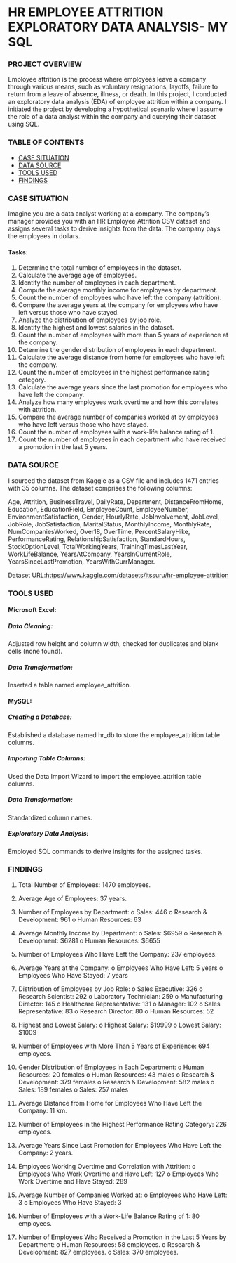# HR EMPLOYEE ATTRITION EXPLORATORY DATA ANALYSIS- MY SQL

### PROJECT OVERVIEW

Employee attrition is the process where employees leave a company through various means, such as voluntary resignations, layoffs, failure to return from a leave of absence, illness, or death. In this project, I conducted an exploratory data analysis (EDA) of employee attrition within a company. I initiated the project by developing a hypothetical scenario where I assume the role of a data analyst within the company and querying their dataset using SQL.

### TABLE OF CONTENTS

- [CASE SITUATION](#case-situation)
- [DATA SOURCE](#data-source)
- [TOOLS USED](#tools-used)
- [FINDINGS](#findings)
  
### CASE SITUATION


Imagine you are a data analyst working at a company. The company’s manager provides you with an HR Employee Attrition CSV dataset and assigns several tasks to derive insights from the data. The company pays the employees in dollars.

#### Tasks:
1.	Determine the total number of employees in the dataset.
2.	Calculate the average age of employees.
3.	Identify the number of employees in each department.
4.	Compute the average monthly income for employees by department.
5.	Count the number of employees who have left the company (attrition).
6.	Compare the average years at the company for employees who have left versus those who have stayed.
7.	Analyze the distribution of employees by job role.
8.	Identify the highest and lowest salaries in the dataset.
9.	Count the number of employees with more than 5 years of experience at the company.
10.	Determine the gender distribution of employees in each department.
11.	Calculate the average distance from home for employees who have left the company.
12.	Count the number of employees in the highest performance rating category.
13.	Calculate the average years since the last promotion for employees who have left the company.
14.	Analyze how many employees work overtime and how this correlates with attrition.
15.	Compare the average number of companies worked at by employees who have left versus those who have stayed.
16.	Count the number of employees with a work-life balance rating of 1.
17.	Count the number of employees in each department who have received a promotion in the last 5 years.

### DATA SOURCE

I sourced the dataset from Kaggle as a CSV file and includes 1471 entries with 35 columns. The dataset comprises the following columns:

Age, Attrition, BusinessTravel, DailyRate, Department, DistanceFromHome, Education, EducationField, EmployeeCount, EmployeeNumber, EnvironmentSatisfaction, Gender, HourlyRate, JobInvolvement, JobLevel, JobRole, JobSatisfaction, MaritalStatus, MonthlyIncome, MonthlyRate, NumCompaniesWorked, Over18, OverTime, PercentSalaryHike, PerformanceRating, RelationshipSatisfaction, StandardHours, StockOptionLevel, TotalWorkingYears, TrainingTimesLastYear, WorkLifeBalance, YearsAtCompany, YearsInCurrentRole, YearsSinceLastPromotion, YearsWithCurrManager.

Dataset URL:https://www.kaggle.com/datasets/itssuru/hr-employee-attrition

### TOOLS USED

#### Microsoft Excel:

##### Data Cleaning: 
Adjusted row height and column width, checked for duplicates and blank cells (none found).

##### Data Transformation: 
Inserted a table named employee_attrition.

#### MySQL:
##### Creating a Database: 
Established a database named hr_db to store the employee_attrition table columns.

##### Importing Table Columns: 
Used the Data Import Wizard to import the employee_attrition table columns.

##### Data Transformation: 
Standardized column names.

##### Exploratory Data Analysis: 
Employed SQL commands to derive insights for the assigned tasks.

### FINDINGS

1.	Total Number of Employees:  1470 employees.

2.	Average Age of Employees:  37 years.

3.	Number of Employees by Department: 
o	Sales: 446 
o	Research & Development: 961 
o	Human Resources: 63 

4.	Average Monthly Income by Department:
o	Sales: $6959
o	Research & Development: $6281
o	Human Resources: $6655

5.	Number of Employees Who Have Left the Company: 237 employees.

6.	Average Years at the Company:
o	Employees Who Have Left: 5 years
o	Employees Who Have Stayed: 7 years

7.	Distribution of Employees by Job Role:
o	Sales Executive: 326
o	Research Scientist: 292
o	Laboratory Technician: 259
o	Manufacturing Director: 145
o	Healthcare Representative: 131
o	Manager: 102
o	Sales Representative: 83
o	Research Director: 80
o	Human Resources: 52

8.	Highest and Lowest Salary:
o	Highest Salary: $19999
o	Lowest Salary: $1009

9.	Number of Employees with More Than 5 Years of Experience: 694 employees.

10.	Gender Distribution of Employees in Each Department: 
o	Human Resources: 20 females
o	Human Resources: 43 males
o	Research & Development: 379 females
o	Research & Development: 582 males
o	Sales: 189 females
o	Sales: 257 males

11.	Average Distance from Home for Employees Who Have Left the Company: 11 km.

12.	Number of Employees in the Highest Performance Rating Category: 226 employees.

13.	Average Years Since Last Promotion for Employees Who Have Left the Company: 2 years.

14.	Employees Working Overtime and Correlation with Attrition:
o	Employees Who Work Overtime and Have Left: 127
o	Employees Who Work Overtime and Have Stayed: 289

15.	Average Number of Companies Worked at:
o	Employees Who Have Left: 3
o	Employees Who Have Stayed: 3

16.	Number of Employees with a Work-Life Balance Rating of 1: 80 employees.

17.	Number of Employees Who Received a Promotion in the Last 5 Years by Department:
o	Human Resources: 58 employees.
o	Research & Development: 827 employees.
o	Sales: 370 employees.


